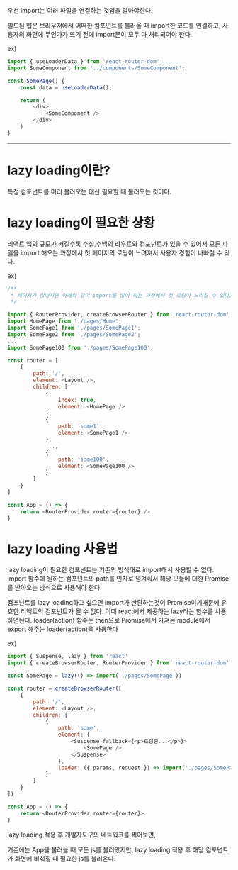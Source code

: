 우선 import는 여러 파일을 연결하는 것임을 알아야한다.

빌드된 앱은 브라우저에서 어떠한 컴포넌트를 불러올 때 import한 코드를 연결하고,
사용자의 화면에 무언가가 뜨기 전에 import문이 모두 다 처리되어야 한다.

ex)
<!-- 브라우저에서 SomePage 컴포넌트가 실행될 때 useLoaderData와 SomeComponent가 연결된다. -->
```javascript
import { useLoaderData } from 'react-router-dom';
import SomeComponent from '../components/SomeComponent';

const SomePage() {
    const data = useLoaderData();

    return (
        <div>
            <SomeComponent />
        </div>
    )
}
```

<hr />

# lazy loading이란?
특정 컴포넌트를 미리 불러오는 대신 필요할 때 불러오는 것이다.

# lazy loading이 필요한 상황

리액트 앱의 규모가 커질수록 수십,수백의 라우트와 컴포넌트가 있을 수 있어서 
모든 파일을 import 해오는 과정에서 첫 페이지의 로딩이 느려져서 사용자 경험이 나빠질 수 있다.

ex) 
```javascript
/**
 * 페이지가 많아지면 아래와 같이 import를 많이 하는 과정에서 첫 로딩이 느려질 수 있다.
 */

import { RouterProvider, createBrowserRouter } from 'react-router-dom'
import HomePage from './pages/Home';
import SomePage1 from './pages/SomePage1';
import SomePage2 from './pages/SomePage2';
...
import SomePage100 from './pages/SomePage100';

const router = [
    {
        path: '/',
        element: <Layout />,
        children: [
            {
                index: true,
                element: <HomePage />
            },
            {
                path: 'some1',
                element: <SomePage1 />
            },
            ...,
            {
                path: 'some100',
                element: <SomePage100 />
            },
        ]
    }
]

const App = () => { 
    return <RouterProvider router={router} />
}

```
# lazy loading 사용법

lazy loading이 필요한 컴포넌트는 기존의 방식대로 import해서 사용할 수 없다.
import 함수에 원하는 컴포넌트의 path를 인자로 넘겨줘서 해당 모듈에 대한 Promise를 받아오는 방식으로 사용해야 한다.

컴포넌트를 lazy loading하고 싶으면 import가 반환하는것이 Promise이기때문에 유효한 리액트의 컴포넌트가 될 수 없다.
이때 react에서 제공하는 lazy라는 함수를 사용하면된다.
loader(action) 함수는 then으로 Promise에서 가져온 module에서 export 해주는 loader(action)을 사용한다

ex) 
```javascript
import { Suspense, lazy } from 'react'
import { createBrowserRouter, RouterProvider } from 'react-router-dom'

const SomePage = lazy(() => import('./pages/SomePage'))

const router = createBrowserRouter([
    {
        path: '/',
        element: <Layout />,
        children: [
            {
                path: 'some',
                element: (
                    <Suspense fallback={<p>로딩중...</p>}>
                        <SomePage />
                    </Suspense>
                ),
                loader: ({ params, request }) => import('./pages/SomePage').then(module => module.loader(params))
            }
        ]
    }
])

const App = () => {
    return <RouterProvider router={router}>
}
```


lazy loading 적용 후 개발자도구의 네트워크를 찍어보면,

기존에는 App을 불러올 때 모든 js를 불러왔지만, lazy loading 적용 후 해당 컴포넌트가 화면에 비춰질 때 
필요한 js를 불러온다.